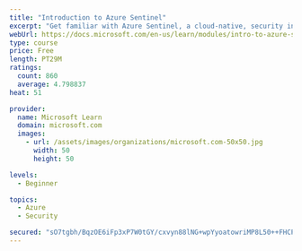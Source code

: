 ```yaml
---
title: "Introduction to Azure Sentinel"
excerpt: "Get familiar with Azure Sentinel, a cloud-native, security information and event management (SIEM) service."
webUrl: https://docs.microsoft.com/en-us/learn/modules/intro-to-azure-sentinel/
type: course
price: Free
length: PT29M
ratings:
  count: 860
  average: 4.798837
heat: 51

provider:
  name: Microsoft Learn
  domain: microsoft.com
  images:
    - url: /assets/images/organizations/microsoft.com-50x50.jpg
      width: 50
      height: 50

levels:
  - Beginner

topics:
  - Azure
  - Security

secured: "sO7tgbh/BqzOE6iFp3xP7W0tGY/cxvyn88lNG+wpYyoatowriMP8L50++FHCPmY7Kg2GyyRsIB/a3p5fjR9OjHa9DXuMmObHL1tmyWfWUYTVDL2Bjizl33XN6IkKv+GeHcLoJSC2bqdfpn+x4SgBqUgSHgDbHpjRdwnj9Fiz0OxanLSSjJpm9PwlTFrekSW0Y/EyUAaHyroNLf1AglgIynhgApkHAw4FChNHtCiwMrtEUAfw7AJirN150SmVA4in0sbvdNpU0Vk7maDL1cHFqWwEVPasXtkqiICYHu5ErqbBdS/kQibybZvXowcSFaf/9VfOEW97VjazNrsaSt6ec4Qi2fJbdLMKBLSNd2OwiYsx5k4To0dh3gExMmnnYVEoh0XWAbaGhVNEj+eVi0RjKsgDRabpXHpmQlfKXz8npgk=;RryuXB4oguKTgisUkxn+JQ=="
---
```


